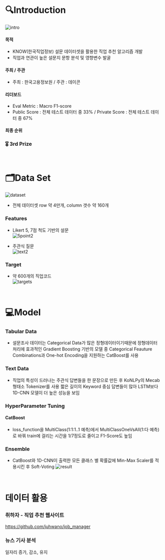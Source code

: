 # 🔍Introduction

![intro](https://user-images.githubusercontent.com/77667889/182480702-633a3948-adb6-4342-bb44-f4c8a9b393cf.png)


#### 목적

- KNOW(한국직업정보) 설문 데이터셋을 활용한 직업 추천 알고리즘 개발
- 직업과 연관이 높은 설문지 문항 분석 및 영향변수 발굴

#### 주최 / 주관

- 주최 : 한국고용정보원 / 주관 : 데이콘

#### 리더보드

- Eval Metric : Macro F1-score
- Public Score : 전체 테스트 데이터 중 33% / Private Score : 전체 테스트 데이터 중 67%

#### 최종 순위

### 🎖 3rd Prize

<br/>

# 🗂Data Set

![dataset](https://user-images.githubusercontent.com/77667889/182480759-a40c91ea-1d4b-47d6-9ba9-5e2ca740dab8.png)


- 전체 데이터셋 row 약 4만개, column 갯수 약 160개

### Features

- Likert 5, 7점 척도 기반의 설문<br/>
![5point2](https://user-images.githubusercontent.com/77667889/182480782-71a01e41-ff9c-4030-9ed0-a7af2f98404e.png)

- 주관식 질문<br/>
![text2](https://user-images.githubusercontent.com/77667889/182480816-a612e87a-ee74-4267-aa50-30ef76f7b652.png)


### Target

- 약 600개의 직업코드<br/>
![targets](https://user-images.githubusercontent.com/77667889/182480845-ed7f19d5-3efb-4c5a-a857-14a0026004db.png)

<br/>

# 💻Model

### Tabular Data

- 설문조사 데이터는 Categorical Data가 많은 정형데이터이기때문에
정형데이터 처리에 효과적인 Gradient Boosting 기반의 모델 중
Categorical Feauture Combinations과 One-hot Encoding을 지원하는 CatBoost를 사용

### Text Data

- 직업의 특성이 드러나는 주관식 답변들을 한 문장으로 만든 후 KoNLPy의 Mecab 형태소 Tokenizer를 사용
짧은 길이의 Keyword 중심 답변들이 많아 LSTM보다 1D-CNN 모델이 더 높은 성능을 보임

### HyperParameter Tuning

#### CatBoost

- loss_function을 MultiClass(1:1:1..1 예측)에서 MultiClassOneVsAll(1:다 예측)로 바꿔 train에 걸리는 시간을 1/7정도로 줄이고 F1-Score도 높임

### Ensemble

- CatBoost와 1D-CNN이 출력한 모든 클래스 별 확률값에 Min-Max Scaler를 적용시킨 후 Soft-Voting
![result](https://user-images.githubusercontent.com/77667889/182481051-c32b3034-b045-49f9-b4a0-f06d647db8e2.png)

<br/>

# 데이터 활용

### 취하자 - 직업 추천 웹사이트

https://github.com/juhwano/job_manager

### 뉴스 기사 분석

일자리 증가, 감소, 유지
